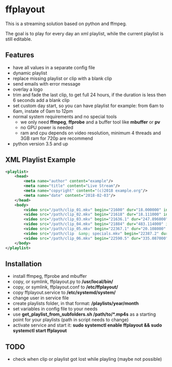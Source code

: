 **ffplayout**
================


This is a streaming solution based on python and ffmpeg.

The goal is to play for every day an xml playlist, while the current playlist is still editable.


Features
-----

- have all values in a separate config file
- dynamic playlist
- replace missing playlist or clip with a blank clip
- send emails with error message
- overlay a logo
- trim and fade the last clip, to get full 24 hours, if the duration is less then 6 seconds add a blank clip
- set custom day start, so you can have playlist for example: from 6am to 6am, instate of 0am to 12pm
- normal system requirements and no special tools
    - we only need **ffmpeg**, **ffprobe** and a buffer tool like **mbuffer** or **pv**
    - no GPU power is needed
    - ram and cpu depends on video resolution, minimum 4 threads and 3GB ram for 720p are recommend
- python version 3.5 and up

XML Playlist Example
-----

```xml
<playlist>
    <head>
        <meta name="author" content="example"/>
        <meta name="title" content="Live Stream"/>
        <meta name="copyright" content="(c)2018 example.org"/>
        <meta name="date" content="2018-02-03"/>
    </head>
    <body>
        <video src="/path/clip_01.mkv" begin="21600" dur="18.000000" in="0.00" out="18.000000"/>
        <video src="/path/clip_02.mkv" begin="21618" dur="18.111000" in="0.00" out="18.111000"/>
        <video src="/path/clip_03.mkv" begin="21636.1" dur="247.896000" in="0.00" out="247.896000"/>
        <video src="/path/clip_04.mkv" begin="21884" dur="483.114000" in="0.00" out="483.114000"/>
        <video src="/path/clip_05.mkv" begin="22367.1" dur="20.108000" in="0.00" out="20.108000"/>
        <video src="/path/clip  &amp; specials.mkv" begin="22387.2" dur="203.290000" in="0.00" out="203.290000"/>
        <video src="/path/clip_06.mkv" begin="22590.5" dur="335.087000" in="300.00" out="335.087000"/>
    </body>
</playlist>
```

Installation
-----
- install ffmpeg, ffprobe and mbuffer
- copy, or symlink, ffplayout.py to **/usr/local/bin/**
- copy, or symlink, ffplayout.conf to **/etc/ffplayout/**
- copy ffplayout.service to **/etc/systemd/system/**
- change user in service file
- create playlists folder, in that format: **/playlists/year/month**
- set variables in config file to your needs
- use **get_playlist_from_subfolders.sh /path/to/*.mp4s** as a starting point for your playlists (path in script needs to change)
- activate service and start it: **sudo systemctl enable ffplayout && sudo systemctl start ffplayout**




TODO
-----
- check when clip or playlist got lost while playling (maybe not possible)
